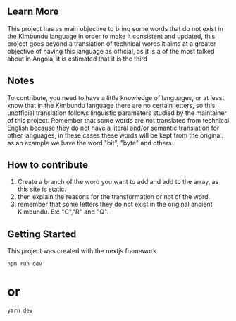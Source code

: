 ## Learn More 
This project has as main objective to bring some words that do not exist in the Kimbundu language in order to make it consistent and updated, this project goes beyond a translation of technical words it aims at a greater objective of having this language as official, as it is a of the most talked about in Angola, it is estimated that it is the third

## Notes
To contribute, you need to have a little knowledge of languages, or at least know that in the Kimbundu language there are no certain letters, so this unofficial translation follows linguistic parameters studied by the maintainer of this project. Remember that some words are not translated from technical English because they do not have a literal and/or semantic translation for other languages, in these cases these words will be kept from the original. as an example we have the word "bit", "byte" and others.

## How to contribute
1. Create a branch of the word you want to add and add to the array, as this site is static.
1. then explain the reasons for the transformation or not of the word.
1. remember that some letters they do not exist in the original ancient Kimbundu. Ex: "C","R" and "Q".

## Getting Started

This project was created with the nextjs framework.

```npm run dev```
# or
```yarn dev```